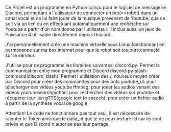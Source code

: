 Ce Projet est un programme en Python conçu pour le logiciel de messagerie Discord, permettant à l'utilisateur de connecter un bot(==robot) dans un canal vocal et de lui faire jouer de la musique provenant de Youtube, que ce soit via un lien ou en effectuant automatiquement une recherche sur Youtube a partir d'un nom donné par l'utilisateur. Il inclus aussi un jeux de Puissance 4 utilisable directement depuis Discord.

J'ai personnellement créé une machine virtuelle sous Linux fonctionnant en permanence sur ma box internet pour que le robot soit toujours connecté sur le serveur.

J'utilise pour ce programme les librairies suivantes:
  discord.py: Permet la communication entre mon programme et Discord
  discord-py-slash-command(discord_slash): Permet l'utilisation des /, nouveux moyen créer par Discord pour créer des commandes pour des bots
  youtube_dl: pour télécharger des vidéos youtube 
  ffmpeg: pour jouer les audios venant des vidéos
  youtubesearchpython: pour rechercher des vidéos sur youtube et récupérer leur lien
  gTTS(google text to speech): pour créer un fichier audio à partir de la synthèse vocal de google
 
Attention! Le code ne fonctionnera pas tout seul, il est nécessaire de rajouter le Token ainsi que le guild_id que je ne peux inclure ici car ils sont privés et que Discord n'autorise pas leur partage.
